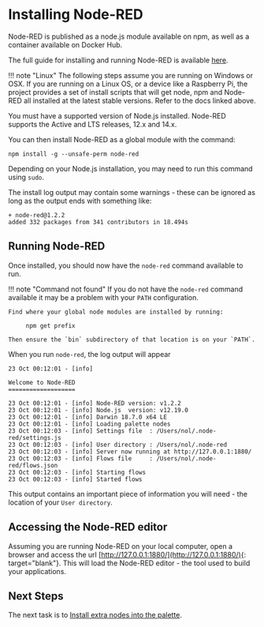 # Installing Node-RED

Node-RED is published as a node.js module available on npm, as well as a container
available on Docker Hub.

The full guide for installing and running Node-RED is available [here](https://nodered.org/docs/getting-started/local).

!!! note "Linux"
    The following steps assume you are running on Windows or OSX. If you are running
    on a Linux OS, or a device like a Raspberry Pi, the project provides a set of
    install scripts that will get node, npm and Node-RED all installed at the latest
    stable versions. Refer to the docs linked above.

You must have a supported version of Node.js installed. Node-RED supports
the Active and LTS releases, 12.x and 14.x.

You can then install Node-RED as a global module with the command:

```
npm install -g --unsafe-perm node-red
```

Depending on your Node.js installation, you may need to run this command using `sudo`.

The install log output may contain some warnings - these can be ignored as long
as the output ends with something like:


```
+ node-red@1.2.2
added 332 packages from 341 contributors in 18.494s
```

## Running Node-RED

Once installed, you should now have the `node-red` command available to run.

!!! note "Command not found"
    If you do not have the `node-red` command available it may be a problem
    with your `PATH` configuration.

    Find where your global node modules are installed by running:

         npm get prefix

    Then ensure the `bin` subdirectory of that location is on your `PATH`.

When you run `node-red`, the log output will appear

```
23 Oct 00:12:01 - [info]

Welcome to Node-RED
===================

23 Oct 00:12:01 - [info] Node-RED version: v1.2.2
23 Oct 00:12:01 - [info] Node.js  version: v12.19.0
23 Oct 00:12:01 - [info] Darwin 18.7.0 x64 LE
23 Oct 00:12:01 - [info] Loading palette nodes
23 Oct 00:12:03 - [info] Settings file  : /Users/nol/.node-red/settings.js
23 Oct 00:12:03 - [info] User directory : /Users/nol/.node-red
23 Oct 00:12:03 - [info] Server now running at http://127.0.0.1:1880/
23 Oct 00:12:03 - [info] Flows file     : /Users/nol/.node-red/flows.json
23 Oct 00:12:03 - [info] Starting flows
23 Oct 00:12:03 - [info] Started flows
```

This output contains an important piece of information you will need  -
the location of your `User directory`.


## Accessing the Node-RED editor

Assuming you are running Node-RED on your local computer, open a browser and access
the url [http://127.0.0.1:1880/](http://127.0.0.1:1880/){: target="blank"}. This will load the
Node-RED editor - the tool used to build your applications.



## Next Steps

The next task is to [Install extra nodes into the palette](installing-nodes.md).

